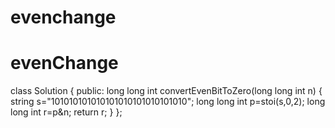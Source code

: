 # evenchange
# evenChange


class Solution {
  public:
    long long int convertEvenBitToZero(long long int n) {
        string s="101010101010101010101010101010";
long long int p=stoi(s,0,2);
long long int r=p&n;
return r;
    }
};
